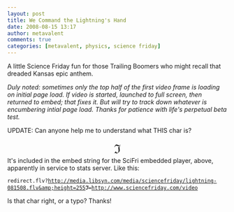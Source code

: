 ```yaml
---
layout: post
title: We Command the Lightning's Hand
date: 2008-08-15 13:17
author: metavalent
comments: true
categories: [metavalent, physics, science friday]
---
```

A little Science Friday fun for those Trailing Boomers who might recall that dreaded Kansas epic anthem. 



<em>Duly noted: sometimes only the top half of the first video frame is loading on initial page load. If video is started, launched to full screen, then returned to embed; that fixes it. But will try to track down whatever is encumbering intial page load. Thanks for patience with life's perpetual beta test.
</em>

UPDATE: Can anyone help me to understand what THIS char is?<div align="center" style="font-size:200%;">ℑ</div> It's included in the embed string for the SciFri embedded player, above, apparently in service to stats server. Like this:

<code>redirect.flv?http://media.libsyn.com/media/sciencefriday/lightning-081508.flv&amp;height=255<strong>ℑ</strong>=http://www.sciencefriday.com/video</code>

Is that char right, or a typo? Thanks!
